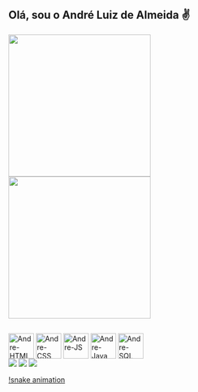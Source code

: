 ## Olá, sou o André Luiz de Almeida ✌️
<div>
  <img height ="280em" src = "https://github-readme-stats.vercel.app/api?username=AndreAlmeida00&show=reviews,discussions_started,discussions_answered,prs_merged&show_icons=true"/>
  <img height ="280em" src = "https://github-readme-stats.vercel.app/api/top-langs/?username=AndreAlmeida00"/>
</div>

##

<div>
  <img align = "center" alt = "Andre-HTML" heigth = "40" width ="50" src = "https://cdn.jsdelivr.net/gh/devicons/devicon@latest/icons/html5/html5-plain-wordmark.svg"/>
  <img align = "center" alt = "Andre-CSS" heigth = "40" width ="50" src = "https://cdn.jsdelivr.net/gh/devicons/devicon@latest/icons/css3/css3-plain-wordmark.svg"/>
  <img align = "center" alt = "Andre-JS" heigth = "40" width ="50" src = "https://cdn.jsdelivr.net/gh/devicons/devicon@latest/icons/javascript/javascript-plain.svg"/>
  <img align = "center" alt = "Andre-Java" heigth = "40" width ="50" src = "https://cdn.jsdelivr.net/gh/devicons/devicon@latest/icons/java/java-plain-wordmark.svg"/>
  <img align = "center" alt = "Andre-SQL" heigth = "40" width ="50" src = "https://cdn.jsdelivr.net/gh/devicons/devicon@latest/icons/mysql/mysql-plain-wordmark.svg"/>
</div>

<div>
  <a href = "https://www.linkedin.com/in/andre-luiz-de-almeida-8077311a4/" target="_blank"><img src="https://img.shields.io/badge/-LinkedIn-%230077B5?style=for-the-badge&logo=linkedin&logoColor=white" target="_blank"></a>
  <a href = "mailto:andrealmeida0107@gmail.com"><img src="https://img.shields.io/badge/-Gmail-%23333?style=for-the-badge&logo=gmail&logoColor=white" target="_blank"></a>
  <a href = "https://wa.me/5547996340407"><img src="https://img.shields.io/badge/WhatsApp-25D366?style=for-the-badge&logo=whatsapp&logoColor=white" target="_blank"></a>
</div>

[!snake animation](AndreAlmeida00)
